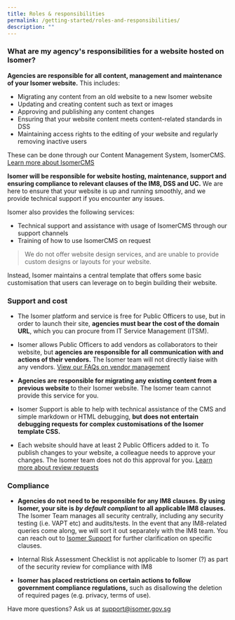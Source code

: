 ```yaml
---
title: Roles & responsibilities
permalink: /getting-started/roles-and-responsibilities/
description: ""
---
```

### What are my agency's responsibilities for a website hosted on Isomer?

**Agencies are responsible for all content, management and maintenance of your Isomer website.** This includes:

- Migrating any content from an old website to a new Isomer website
- Updating and creating content such as text or images
- Approving and publishing any content changes
- Ensuring that your website content meets content-related standards in DSS
- Maintaining access rights to the editing of your website and regularly removing inactive users

These can be done through our Content Management System, IsomerCMS. [Learn more about IsomerCMS]()

**Isomer will be responsible for website hosting, maintenance, support and ensuring compliance to relevant clauses of the IM8, DSS and UC.** We are here to ensure that your website is up and running smoothly, and we provide technical support if you encounter any issues.

Isomer also provides the following services:

- Technical support and assistance with usage of IsomerCMS through our support channels
- Training of how to use IsomerCMS on request

> We do not offer website design services, and are unable to provide custom designs or layouts for your website.

Instead, Isomer maintains a central template that offers some basic customisation that users can leverage on to begin building their website.



    

### Support and cost 
- The Isomer platform and service is free for Public Officers to use, but in order to launch their site, **agencies must bear the cost of the domain URL**, which you can procure from IT Service Management (ITSM).

- Isomer allows Public Officers to add vendors as collaborators to their website, but **agencies are responsible for all communication with and actions of their vendors.** The Isomer team will not directly liaise with any vendors. [View our FAQs on vendor management]()

- **Agencies are responsible for migrating any existing content from a previous website** to their Isomer website. The Isomer team cannot provide this service for you.

- Isomer Support is able to help with technical assistance of the CMS and simple markdown or HTML debugging, **but does not entertain debugging requests for complex customisations of the Isomer template CSS.**

- Each website should have at least 2 Public Officers added to it. To publish changes to your website, a colleague needs to approve your changes. The Isomer team does not do this approval for you. [Learn more about review requests]()


### Compliance
- **Agencies do not need to be responsible for any IM8 clauses. By using Isomer, your site is _by default compliant_ to all applicable IM8 clauses.** The Isomer Team manages all security centrally, including any security testing (i.e. VAPT etc) and audits/tests. In the event that any IM8-related queries come along, we will sort it out separately with the IM8 team. 
You can reach out to [Isomer Support](mailto:%20support@isomer.gov.sg) for further clarification on specific clauses.
- Internal Risk Assessment Checklist is not applicable to Isomer (?) as part of the security review for compliance with IM8

- **Isomer has placed restrictions on certain actions to follow government compliance regulations,** such as disallowing the deletion of required pages (e.g. privacy, terms of use).


Have more questions? Ask us at [support@isomer.gov.sg](mailto:%20support@isomer.gov.sg)